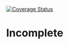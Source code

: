[![Coverage Status](https://coveralls.io/repos/studio107/Mindy_Cache/badge.png)](https://coveralls.io/r/studio107/Mindy_Cache)
# Incomplete
